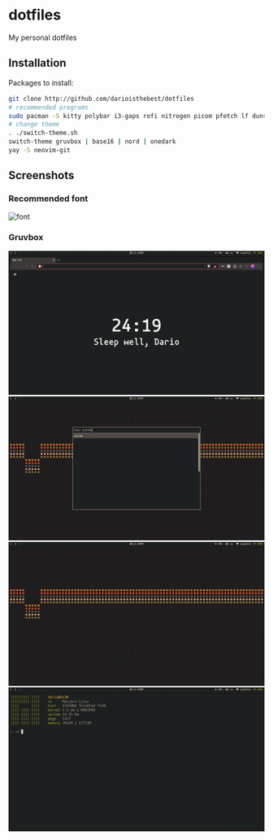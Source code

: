 # dotfiles
My personal dotfiles

## Installation
Packages to install:
```sh
git clone http://github.com/darioisthebest/dotfiles
# recommended programs
sudo pacman -S kitty polybar i3-gaps rofi nitrogen picom pfetch lf dunst brave doas
# change theme
. ./switch-theme.sh
switch-theme gruvbox | base16 | nord | onedark
yay -S neovim-git
```

## Screenshots
### Recommended font
![font](https://localfonts.eu/wp-content/uploads/2019/07/Mononoki_950x475_11.png)
### Gruvbox
![gruvbox screenshot](./screenshots/gruvbox_browser.png)
![gruvbox screenshot](./screenshots/gruvbox_rofi.png)
![gruvbox screenshot](./screenshots/gruvbox_wallpaper.png)
![gruvbox screenshot](./screenshots/gruvbox_terminal.png)
